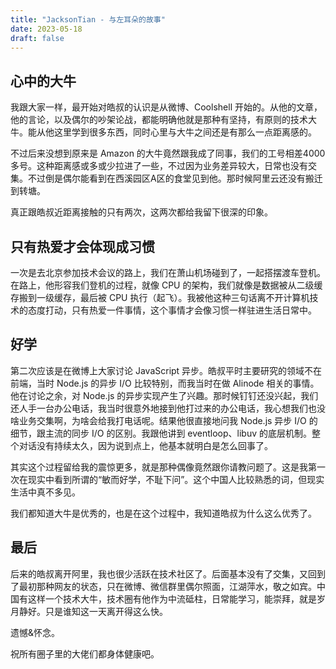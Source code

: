 ```yaml
--- 
title: "JacksonTian - 与左耳朵的故事"
date: 2023-05-18
draft: false
---
```

## 心中的大牛

我跟大家一样，最开始对皓叔的认识是从微博、Coolshell 开始的。从他的文章，他的言论，以及偶尔的吵架论战，都能明确他就是那种有坚持，有原则的技术大牛。能从他这里学到很多东西，同时心里与大牛之间还是有那么一点距离感的。

不过后来没想到原来是 Amazon 的大牛竟然跟我成了同事，我们的工号相差4000多号。这种距离感或多或少拉进了一些，不过因为业务差异较大，日常也没有交集。不过倒是偶尔能看到在西溪园区A区的食堂见到他。那时候阿里云还没有搬迁到转塘。

真正跟皓叔近距离接触的只有两次，这两次都给我留下很深的印象。

## 只有热爱才会体现成习惯

一次是去北京参加技术会议的路上，我们在萧山机场碰到了，一起搭摆渡车登机。在路上，他形容我们登机的过程，就像 CPU 的架构，我们就像是数据被从二级缓存搬到一级缓存，最后被 CPU 执行（起飞）。我被他这种三句话离不开计算机技术的态度打动，只有热爱一件事情，这个事情才会像习惯一样驻进生活日常中。

## 好学
第二次应该是在微博上大家讨论 JavaScript 异步。皓叔平时主要研究的领域不在前端，当时 Node.js 的异步 I/O 比较特别，而我当时在做 Alinode 相关的事情。他在讨论之余，对 Node.js 的异步实现产生了兴趣。那时候钉钉还没兴起，我们还人手一台办公电话，我当时很意外地接到他打过来的办公电话，我心想我们也没啥业务交集啊，为啥会给我打电话呢。结果他很直接地问我 Node.js 异步 I/O 的细节，跟主流的同步 I/O 的区别。我跟他讲到 eventloop、libuv 的底层机制。整个对话没有持续太久，因为说到点上，他基本就明白是怎么回事了。

其实这个过程留给我的震惊更多，就是那种偶像竟然跟你请教问题了。这是我第一次在现实中看到所谓的“敏而好学，不耻下问”。这个中国人比较熟悉的词，但现实生活中真不多见。

我们都知道大牛是优秀的，也是在这个过程中，我知道皓叔为什么这么优秀了。

## 最后
后来的皓叔离开阿里，我也很少活跃在技术社区了。后面基本没有了交集，又回到了最初那种网友的状态，只在微博、微信群里偶尔照面，江湖萍水，敬之如宾。中国有这样一个技术大牛，技术圈有他作为中流砥柱，日常能学习，能崇拜，就是岁月静好。只是谁知这一天离开得这么快。

遗憾&怀念。

祝所有圈子里的大佬们都身体健康吧。
